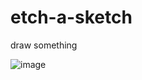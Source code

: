 # etch-a-sketch
draw something

![image](https://github.com/user-attachments/assets/980b4620-3365-440a-a8f4-390f3226fb9b)
